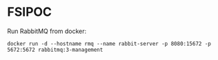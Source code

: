 # FSIPOC

Run RabbitMQ from docker:
```
docker run -d --hostname rmq --name rabbit-server -p 8080:15672 -p 5672:5672 rabbitmq:3-management
```
